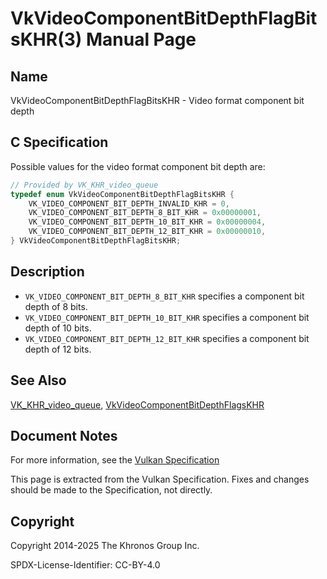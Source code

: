 # VkVideoComponentBitDepthFlagBitsKHR(3) Manual Page

## Name

VkVideoComponentBitDepthFlagBitsKHR - Video format component bit depth



## [](#_c_specification)C Specification

Possible values for the video format component bit depth are:

```c++
// Provided by VK_KHR_video_queue
typedef enum VkVideoComponentBitDepthFlagBitsKHR {
    VK_VIDEO_COMPONENT_BIT_DEPTH_INVALID_KHR = 0,
    VK_VIDEO_COMPONENT_BIT_DEPTH_8_BIT_KHR = 0x00000001,
    VK_VIDEO_COMPONENT_BIT_DEPTH_10_BIT_KHR = 0x00000004,
    VK_VIDEO_COMPONENT_BIT_DEPTH_12_BIT_KHR = 0x00000010,
} VkVideoComponentBitDepthFlagBitsKHR;
```

## [](#_description)Description

- `VK_VIDEO_COMPONENT_BIT_DEPTH_8_BIT_KHR` specifies a component bit depth of 8 bits.
- `VK_VIDEO_COMPONENT_BIT_DEPTH_10_BIT_KHR` specifies a component bit depth of 10 bits.
- `VK_VIDEO_COMPONENT_BIT_DEPTH_12_BIT_KHR` specifies a component bit depth of 12 bits.

## [](#_see_also)See Also

[VK\_KHR\_video\_queue](https://registry.khronos.org/vulkan/specs/latest/man/html/VK_KHR_video_queue.html), [VkVideoComponentBitDepthFlagsKHR](https://registry.khronos.org/vulkan/specs/latest/man/html/VkVideoComponentBitDepthFlagsKHR.html)

## [](#_document_notes)Document Notes

For more information, see the [Vulkan Specification](https://registry.khronos.org/vulkan/specs/latest/html/vkspec.html#VkVideoComponentBitDepthFlagBitsKHR)

This page is extracted from the Vulkan Specification. Fixes and changes should be made to the Specification, not directly.

## [](#_copyright)Copyright

Copyright 2014-2025 The Khronos Group Inc.

SPDX-License-Identifier: CC-BY-4.0